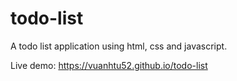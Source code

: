 # todo-list

A todo list application using html, css and javascript.

Live demo: https://vuanhtu52.github.io/todo-list
